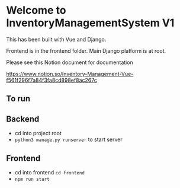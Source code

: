 # Welcome to InventoryManagementSystem V1

This has been built with Vue and Django.

Frontend is in the frontend folder. Main Django platform is at root.

Please see this Notion document for documentation

https://www.notion.so/Inventory-Management-Vue-f561f296f7a84f3fa8cd898ef8ac267c

## To run

## Backend
- cd into project root
- `python3 manage.py runserver` to start server

## Frontend
- cd into frontend `cd frontend`
- `npm run start`